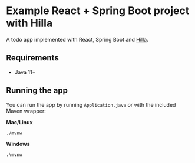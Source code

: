 # Example React + Spring Boot project with Hilla

A todo app implemented with React, Spring Boot and [Hilla](https://hilla.dev).

## Requirements

- Java 11+

## Running the app

You can run the app by running `Application.java` or with the included Maven wrapper: 

**Mac/Linux**
```
./mvnw
```

**Windows**
```
.\mvnw
```